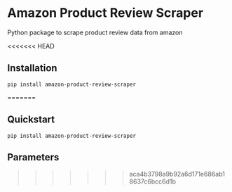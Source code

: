 # Amazon Product Review Scraper
Python package to scrape product review data from amazon

<<<<<<< HEAD
## Installation

    pip install amazon-product-review-scraper
=======
## Quickstart

    pip install amazon-product-review-scraper

## Parameters
>>>>>>> aca4b3798a9b92a6d171e686ab18637c6bcc6d1b
